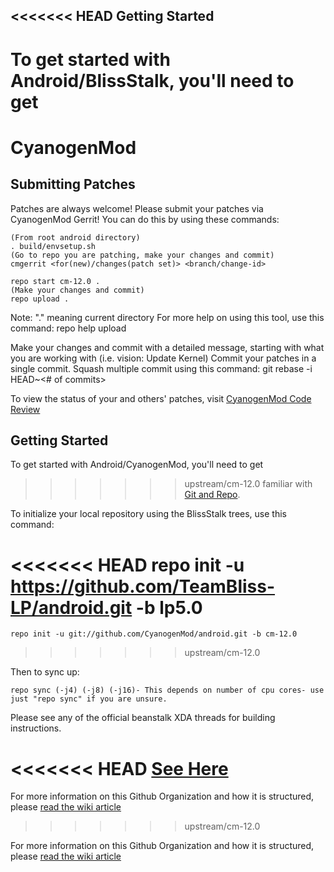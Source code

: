 <<<<<<< HEAD
Getting Started
---------------

To get started with Android/BlissStalk, you'll need to get
=======
CyanogenMod
===========

Submitting Patches
------------------
Patches are always welcome!  Please submit your patches via CyanogenMod Gerrit!
You can do this by using these commands:

    (From root android directory)
    . build/envsetup.sh
    (Go to repo you are patching, make your changes and commit)
    cmgerrit <for(new)/changes(patch set)> <branch/change-id> 

    repo start cm-12.0 .
    (Make your changes and commit)
    repo upload .
Note: "." meaning current directory
For more help on using this tool, use this command: repo help upload

Make your changes and commit with a detailed message, starting with what you are working with (i.e. vision: Update Kernel)
Commit your patches in a single commit. Squash multiple commit using this command: git rebase -i HEAD~<# of commits>

To view the status of your and others' patches, visit [CyanogenMod Code Review](http://review.cyanogenmod.org/)


Getting Started
---------------

To get started with Android/CyanogenMod, you'll need to get
>>>>>>> upstream/cm-12.0
familiar with [Git and Repo](http://source.android.com/source/using-repo.html).

To initialize your local repository using the BlissStalk trees, use this command:

<<<<<<< HEAD
    repo init -u https://github.com/TeamBliss-LP/android.git -b lp5.0
=======
    repo init -u git://github.com/CyanogenMod/android.git -b cm-12.0
>>>>>>> upstream/cm-12.0

Then to sync up:

    repo sync (-j4) (-j8) (-j16)- This depends on number of cpu cores- use just "repo sync" if you are unsure.

Please see any of the official beanstalk XDA threads for building instructions.

<<<<<<< HEAD
[See Here](http://forum.xda-developers.com/showpost.php?p=55015279&postcount=3)
=======
For more information on this Github Organization and how it is structured, 
please [read the wiki article](http://wiki.cyanogenmod.org/w/Github_Organization)
>>>>>>> upstream/cm-12.0

For more information on this Github Organization and how it is structured, 
please [read the wiki article](http://wiki.cyanogenmod.org/w/Github_Organization)


